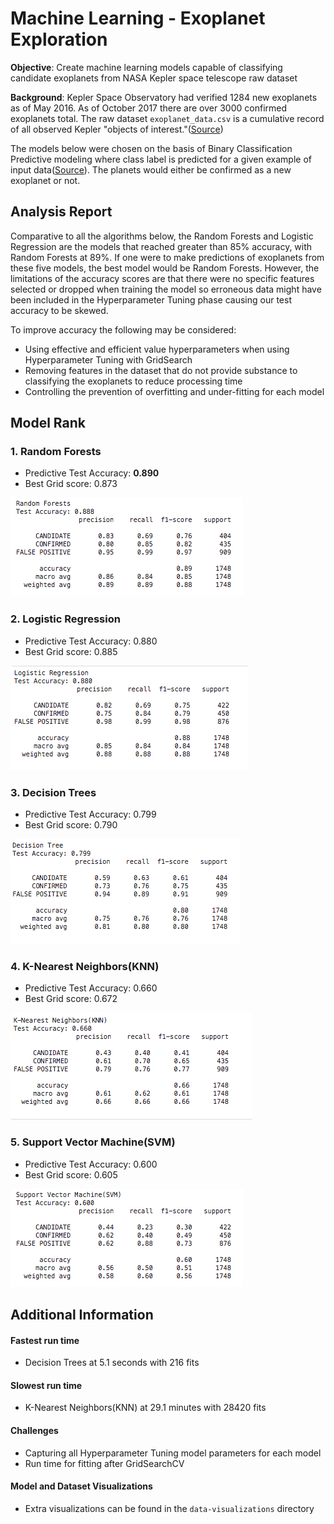# Machine Learning - Exoplanet Exploration

**Objective**: Create machine learning models capable of classifying candidate exoplanets from NASA Kepler space telescope raw dataset 


**Background**: Kepler Space Observatory had verified 1284 new exoplanets as of May 2016. As of October 2017 there are over 3000 confirmed exoplanets total. The raw dataset `exoplanet_data.csv` is a cumulative record of all observed Kepler "objects of interest."([Source](https://www.kaggle.com/nasa/kepler-exoplanet-search-results))



The models below were chosen on the basis of Binary Classification Predictive modeling where class label is predicted for a given example of input data([Source](https://machinelearningmastery.com/types-of-classification-in-machine-learning/#:~:text=Popular%20algorithms%20that%20can%20be%20used%20for%20binary%20classification%20include)). The planets would either be confirmed as a new exoplanet or not. 




## Analysis Report

Comparative to all the algorithms  below, the Random Forests and Logistic Regression are the models that reached greater than 85% accuracy, with Random Forests at 89%. If one were to make predictions of exoplanets from these five models, the best model would be Random Forests. However, the limitations of the accuracy scores are that there were no specific features selected or dropped when training the model so erroneous data might have been included in the Hyperparameter Tuning phase causing our test accuracy to be skewed. 

To improve accuracy the following may be considered:
- Using effective and efficient value hyperparameters when using Hyperparameter Tuning with GridSearch
- Removing features in the dataset that do not provide substance to classifying the exoplanets to reduce processing time
- Controlling the prevention of overfitting and under-fitting for each model


## Model Rank

### 1. Random Forests
- Predictive Test Accuracy: **0.890**
- Best Grid score: 0.873

![](https://github.com/diannejardinez/machine-learning-challenge/blob/master/classification-reports/Random-Forests.png)

### 2. Logistic Regression
- Predictive Test Accuracy: 0.880
- Best Grid score: 0.885

![](https://github.com/diannejardinez/machine-learning-challenge/blob/master/classification-reports/Logistic-Regression.png)

### 3. Decision Trees
- Predictive Test Accuracy: 0.799
- Best Grid score: 0.790

![](https://github.com/diannejardinez/machine-learning-challenge/blob/master/classification-reports/Decision-Tree.png)

### 4. K-Nearest Neighbors(KNN)
- Predictive Test Accuracy: 0.660
- Best Grid score: 0.672

![](https://github.com/diannejardinez/machine-learning-challenge/blob/master/classification-reports/KNN.png)

### 5. Support Vector Machine(SVM)
- Predictive Test Accuracy: 0.600
- Best Grid score: 0.605

![](https://github.com/diannejardinez/machine-learning-challenge/blob/master/classification-reports/SVM.png)


## Additional Information

#### Fastest run time
- Decision Trees at 5.1 seconds with 216 fits

#### Slowest run time
- K-Nearest Neighbors(KNN) at 29.1 minutes with 28420 fits


#### Challenges
- Capturing all Hyperparameter Tuning model parameters for each model
- Run time for fitting after GridSearchCV


#### Model and Dataset Visualizations
- Extra visualizations can be found in the `data-visualizations` directory














<!-- Readme for https://github.com/diannejardinez/machine-learning-, Author: Dianne Jardinez -->

